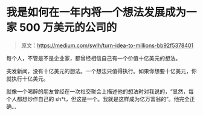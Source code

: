 # 我是如何在一年内将一个想法发展成为一家 500 万美元的公司的

> 原文：<https://medium.com/swlh/turn-idea-to-millions-bb92f5378401>

每个人，不管是不是企业家，都曾经相信自己有一个价值十亿美元的想法。

突发新闻，没有十亿美元的想法。一个想法只值得执行。如果你想要十亿美元，你就执行十亿美元。

就像一个喝醉的朋友曾经在一次社交聚会上描述他的想法时对我说的，“显然，每个人都想炒作自己的 sh*t，但这是一个。我就是这样成为亿万富翁的”。他完全正确…